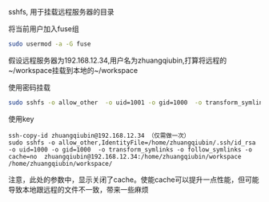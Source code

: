 sshfs, 用于挂载远程服务器的目录

将当前用户加入fuse组
```bash
sudo usermod -a -G fuse
```

假设远程服务器为192.168.12.34,用户名为zhuangqiubin,打算将远程的~/workspace挂载到本地的~/workspace

使用密码挂载
```bash
sudo sshfs -o allow_other  -o uid=1001 -o gid=1000  -o transform_symlinks -o follow_symlinks -o cache=no zhuangqiubin@192.168.12.34:/home/zhuangqiubin/workspace/  /home/pld/workspace/zhuangqiubin/workspace/
```

使用key
```
ssh-copy-id zhuangqiubin@192.168.12.34 （仅需做一次）
sudo sshfs -o allow_other,IdentityFile=/home/zhuangqiubin/.ssh/id_rsa  -o uid=1000 -o gid=1000  -o transform_symlinks -o follow_symlinks -o cache=no  zhuangqiubin@192.168.12.34:/home/zhuangqiubin/workspace /home/zhuangqiubin/workspace/
```

注意，此处的参数中，显示关闭了cache。使能cache可以提升一点性能，但可能导致本地跟远程的文件不一致，带来一些麻烦
